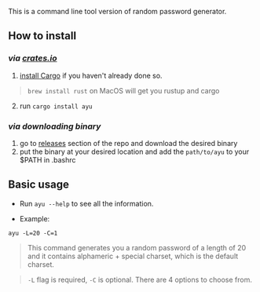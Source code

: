 This is a command line tool version of random password generator.

## How to install
### *via [crates.io](https://crates.io/crates/ayu)*
1. [install Cargo](https://doc.rust-lang.org/cargo/getting-started/installation.html) if you haven't already done so.
> `brew install rust` on MacOS will get you rustup and cargo
2. run `cargo install ayu`

### *via downloading binary*
1. go to [releases](https://github.com/weizhang9/ayu/releases) section of the repo and download the desired binary
5. put the binary at your desired location and add the `path/to/ayu` to your $PATH in .bashrc

## Basic usage
- Run `ayu --help` to see all the information.

- Example: 
```
ayu -L=20 -C=1
```

> This command generates you a random password of a length of 20 and it contains alphameric + special charset, which is the default charset. 

> `-L` flag is required, `-C` is optional. There are 4 options to choose from. 

